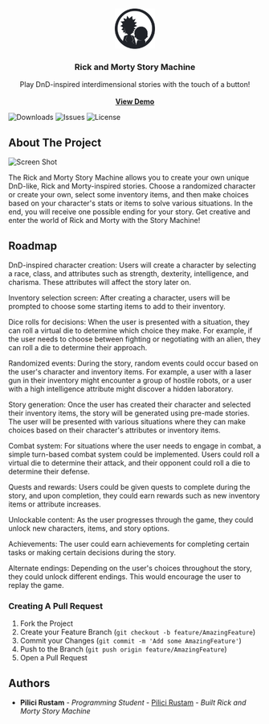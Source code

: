 <br/>
<p align="center">
  <a href="https://github.com/Unique-Character-Sequence/rickandmorty-story-machine">
    <img src="https://github.com/Unique-Character-Sequence/rickandmorty-story-machine/blob/master/src/assets/RaM_API_logo.png?raw=true" alt="Logo" width="80" height="80">
  </a>

  <h3 align="center">Rick and Morty Story Machine</h3>

  <p align="center">
    Play DnD-inspired interdimensional stories with the touch of a button!
    <br/>
    <br/>
    <a href="https://rickandmorty-story-machine.netlify.app"><strong>View Demo</strong></a>
  </p>
</p>

![Downloads](https://img.shields.io/github/downloads/Unique-Character-Sequence/rickandmorty-story-machine/total) ![Issues](https://img.shields.io/github/issues/Unique-Character-Sequence/rickandmorty-story-machine) ![License](https://img.shields.io/github/license/Unique-Character-Sequence/rickandmorty-story-machine) 

## About The Project

![Screen Shot](https://i.imgur.com/pPhvhk6.png)

The Rick and Morty Story Machine allows you to create your own unique DnD-like, Rick and Morty-inspired stories. Choose a randomized character or create your own, select some inventory items, and then make choices based on your character's stats or items to solve various situations. In the end, you will receive one possible ending for your story. Get creative and enter the world of Rick and Morty with the Story Machine!

## Roadmap

DnD-inspired character creation: Users will create a character by selecting a race, class, and attributes such as strength, dexterity, intelligence, and charisma. These attributes will affect the story later on.

Inventory selection screen: After creating a character, users will be prompted to choose some starting items to add to their inventory.

Dice rolls for decisions: When the user is presented with a situation, they can roll a virtual die to determine which choice they make. For example, if the user needs to choose between fighting or negotiating with an alien, they can roll a die to determine their approach.

Randomized events: During the story, random events could occur based on the user's character and inventory items. For example, a user with a laser gun in their inventory might encounter a group of hostile robots, or a user with a high intelligence attribute might discover a hidden laboratory.

Story generation: Once the user has created their character and selected their inventory items, the story will be generated using pre-made stories. The user will be presented with various situations where they can make choices based on their character's attributes or inventory items.

Combat system: For situations where the user needs to engage in combat, a simple turn-based combat system could be implemented. Users could roll a virtual die to determine their attack, and their opponent could roll a die to determine their defense.

Quests and rewards: Users could be given quests to complete during the story, and upon completion, they could earn rewards such as new inventory items or attribute increases.

Unlockable content: As the user progresses through the game, they could unlock new characters, items, and story options.

Achievements: The user could earn achievements for completing certain tasks or making certain decisions during the story.

Alternate endings: Depending on the user's choices throughout the story, they could unlock different endings. This would encourage the user to replay the game.

### Creating A Pull Request

1. Fork the Project
2. Create your Feature Branch (`git checkout -b feature/AmazingFeature`)
3. Commit your Changes (`git commit -m 'Add some AmazingFeature'`)
4. Push to the Branch (`git push origin feature/AmazingFeature`)
5. Open a Pull Request

## Authors

* **Pilici Rustam** - *Programming Student* - [Pilici Rustam](https://github.com/Unique-Character-Sequence/) - *Built Rick and Morty Story Machine*
